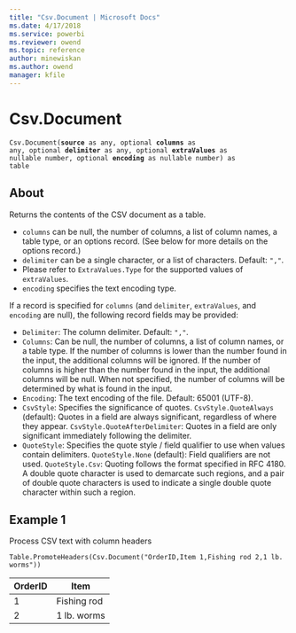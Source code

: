 ```yaml
---
title: "Csv.Document | Microsoft Docs"
ms.date: 4/17/2018
ms.service: powerbi
ms.reviewer: owend
ms.topic: reference
author: minewiskan
ms.author: owend
manager: kfile
---
```

# Csv.Document
<code>Csv.Document(<b>source</b> as any, optional <b>columns</b> as any, optional <b>delimiter</b> as any, optional <b>extraValues</b> as nullable number, optional <b>encoding</b> as nullable number) as table</code>

## About
Returns the contents of the CSV document as a table. <ul> <li> <code>columns</code> can be null, the number of columns, a list of column names, a table type, or an options record. (See below for more details on the options record.)</li> <li> <code>delimiter</code> can be a single character, or a list of characters. Default: <code>","</code>.</li> <li> Please refer to <code>ExtraValues.Type</code> for the supported values of <code>extraValues</code>.</li> <li> <code>encoding</code> specifies the text encoding type.</li> </ul> If a record is specified for <code>columns</code> (and <code>delimiter</code>, <code>extraValues</code>, and <code>encoding</code> are null), the following record fields may be provided: <ul> <li> <code>Delimiter</code>: The column delimiter. Default: <code>","</code>.</li> <li> <code>Columns</code>: Can be null, the number of columns, a list of column names, or a table type. If the number of columns is lower than the number found in the input, the additional columns will be ignored. If the number of columns is higher than the number found in the input, the additional columns will be null. When not specified, the number of columns will be determined by what is found in the input.</li> <li> <code>Encoding</code>: The text encoding of the file. Default: 65001 (UTF-8).</li> <li> <code>CsvStyle</code>: Specifies the significance of quotes. <code>CsvStyle.QuoteAlways</code> (default): Quotes in a field are always significant, regardless of where they appear. <code>CsvStyle.QuoteAfterDelimiter</code>: Quotes in a field are only significant immediately following the delimiter.</li> <li> <code>QuoteStyle</code>: Specifies the quote style / field qualifier to use when values contain delimiters. <code>QuoteStyle.None</code> (default): Field qualifiers are not used. <code>QuoteStyle.Csv</code>: Quoting follows the format specified in RFC 4180. A double quote character is used to demarcate such regions, and a pair of double quote characters is used to indicate a single double quote character within such a region.</li> </ul> 

## Example 1
Process CSV text with column headers

```
Table.PromoteHeaders(Csv.Document("OrderID,Item 1,Fishing rod 2,1 lb. worms"))
```



|OrderID  |Item  |
|---------|---------|
|1     |   Fishing rod      |
|2     |   1 lb. worms      |

